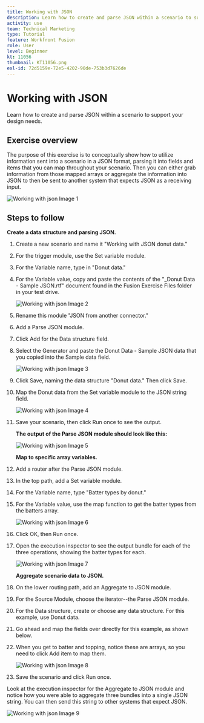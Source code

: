 ```yaml
---
title: Working with JSON
description: Learn how to create and parse JSON within a scenario to support your design needs.
activity: use
team: Technical Marketing
type: Tutorial
feature: Workfront Fusion
role: User
level: Beginner
kt: 11056
thumbnail: KT11056.png
exl-id: 72d5159e-72e5-4202-90de-753b3d7626de
---
```

# Working with JSON

Learn how to create and parse JSON within a scenario to support your design needs.

## Exercise overview

The purpose of this exercise is to conceptually show how to utilize information sent into a scenario in a JSON format, parsing it into fields and items that you can map throughout your scenario. Then you can either grab information from those mapped arrays or aggregate the information into JSON to then be sent to another system that expects JSON as a receiving input.

   ![Working with json Image 1](../12-exercises/assets/working-with-json-walkthrough-1.png)

## Steps to follow

   **Create a data structure and parsing JSON.**

1. Create a new scenario and name it "Working with JSON donut data."
1. For the trigger module, use the Set variable module.
1. For the Variable name, type in "Donut data."
1. For the Variable value, copy and paste the contents of the "_Donut Data - Sample JSON.rtf" document found in the Fusion Exercise Files folder in your test drive.

   ![Working with json Image 2](../12-exercises/assets/working-with-json-walkthrough-2.png)

1. Rename this module "JSON from another connector."
1. Add a Parse JSON module.
1. Click Add for the Data structure field.
1. Select the Generator and paste the Donut Data - Sample JSON data that you copied into the Sample data field.

   ![Working with json Image 3](../12-exercises/assets/working-with-json-walkthrough-3.png)

1. Click Save, naming the data structure "Donut data." Then click Save.
1. Map the Donut data from the Set variable module to the JSON string field.

   ![Working with json Image 4](../12-exercises/assets/working-with-json-walkthrough-4.png)

1. Save your scenario, then click Run once to see the output.

    **The output of the Parse JSON module should look like this:**

   ![Working with json Image 5](../12-exercises/assets/working-with-json-walkthrough-5.png)

    **Map to specific array variables.**

1. Add a router after the Parse JSON module.
1. In the top path, add a Set variable module.
1. For the Variable name, type "Batter types by donut."
1. For the Variable value, use the map function to get the batter types from the batters array.

   ![Working with json Image 6](../12-exercises/assets/working-with-json-walkthrough-6.png)

1. Click OK, then Run once.
1. Open the execution inspector to see the output bundle for each of the three operations, showing the batter types for each.

   ![Working with json Image 7](../12-exercises/assets/working-with-json-walkthrough-7.png)

    **Aggregate scenario data to JSON.**

1. On the lower routing path, add an Aggregate to JSON module.
1. For the Source Module, choose the iterator--the Parse JSON module.
1. For the Data structure, create or choose any data structure. For this example, use Donut data.
1. Go ahead and map the fields over directly for this example, as shown below.
1. When you get to batter and topping, notice these are arrays, so you need to click Add item to map them.

   ![Working with json Image 8](../12-exercises/assets/working-with-json-walkthrough-8.png)

1. Save the scenario and click Run once.

Look at the execution inspector for the Aggregate to JSON module and notice how you were able to aggregate three bundles into a single JSON string. You can then send this string to other systems that expect JSON.

   ![Working with json Image 9](../12-exercises/assets/working-with-json-walkthrough-9.png)
